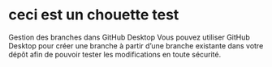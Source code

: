 # ceci est un chouette test
Gestion des branches dans GitHub Desktop
Vous pouvez utiliser GitHub Desktop pour créer une branche à partir d’une branche existante dans votre dépôt afin de pouvoir tester les modifications en toute sécurité.



